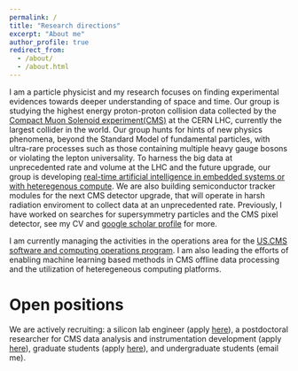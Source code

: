 ```yaml
---
permalink: /
title: "Research directions"
excerpt: "About me"
author_profile: true
redirect_from: 
  - /about/
  - /about.html
---
```

I am a particle physicist and my research focuses on finding experimental evidences towards deeper understanding of space and time. Our group is studying the highest energy proton-proton collision data collected by the [Compact Muon Solenoid experiment(CMS)](https://home.cern/science/experiments/cms) at the CERN LHC, currently the largest collider in the world. Our group hunts for hints of new physics phenomena, beyond the Standard Model of fundamental particles, with ultra-rare processes such as those containing multiple heavy gauge bosons or violating the lepton universality. To harness the big data at unprecedented rate and volume at the LHC and the future upgrade, our group is developing [real-time artificial intelligence in embedded systems or with heteregenous compute](https://home.cern/science/experiments/cms). We are also building semiconductor tracker modules for the next CMS detector upgrade, that will operate in harsh radiation enviroment to collect data at an unprecedented rate. Previously, I have worked on searches for supersymmetry particles and the CMS pixel detector, see my CV and [google scholar profile](https://scholar.google.com/citations?hl=en&user=h8JQ0nYAAAAJ) for more.

I am currently managing the activities in the operations area for the [US.CMS software and computing operations program](https://uscms-software-and-computing.github.io/). I am also leading the efforts of enabling machine learning based methods in CMS offline data processing and the utilization of heteregeneous computing platforms.

Open positions
======
We are actively recruiting: a silicon lab engineer (apply [here](https://career8.successfactors.com/sfcareer/jobreqcareer?jobId=12785&company=purdueuniv)), a postdoctoral researcher for CMS data analysis and instrumentation development (apply [here](https://inspirehep.net/jobs/1796307)), graduate students (apply [here](https://www.physics.purdue.edu/academic-programs/future_students/admissions.html)), and undergraduate students (email me).


